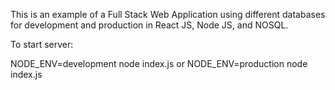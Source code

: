 This is an example of a Full Stack Web Application using different databases for development and production in React JS, Node JS, and NOSQL.

To start server:

NODE_ENV=development node index.js or NODE_ENV=production node index.js
